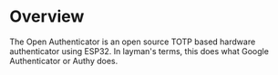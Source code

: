 # Overview

The Open Authenticator is an open source TOTP based hardware authenticator using ESP32. In layman's terms, this does what Google Authenticator or Authy does.